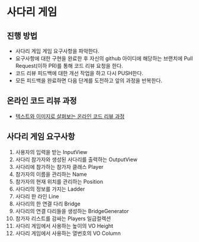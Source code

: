 # 사다리 게임
## 진행 방법
* 사다리 게임 게임 요구사항을 파악한다.
* 요구사항에 대한 구현을 완료한 후 자신의 github 아이디에 해당하는 브랜치에 Pull Request(이하 PR)를 통해 코드 리뷰 요청을 한다.
* 코드 리뷰 피드백에 대한 개선 작업을 하고 다시 PUSH한다.
* 모든 피드백을 완료하면 다음 단계를 도전하고 앞의 과정을 반복한다.

## 온라인 코드 리뷰 과정
* [텍스트와 이미지로 살펴보는 온라인 코드 리뷰 과정](https://github.com/nextstep-step/nextstep-docs/tree/master/codereview)

## 사다리 게임 요구사항
1. 사용자의 입력을 받는 InputView
2. 사다리 참가자와 생성된 사다리를 출력하는 OutputView
3. 사다리에 참가하는 참가자 클래스 Player
4. 참가자의 이름을 관리하는 Name
5. 참가자의 현재 위치를 관리하는 Position
6. 사다리의 정보를 가지는 Ladder
7. 사다리 한 라인 Line
8. 사다리의 한 연결 다리 Bridge
9. 사다리의 연결 다리들을 생성하는 BridgeGenerator
11. 참가자 리스트를 감싸는 Players 일급컬렉션
12. 사다리 게임에서 사용하는 높이의 VO Height
13. 사다리 게임에서 사용하는 열번호의 VO Column